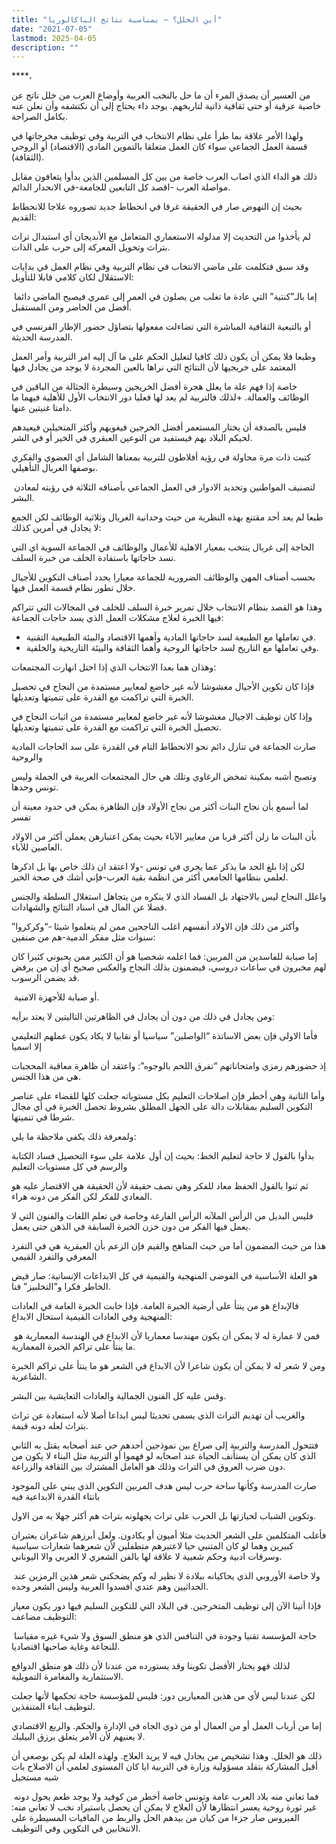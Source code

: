 ```yaml
---
title: "أين الخلل؟ – بمناسبة نتائج الباكالوريا"
date: "2021-07-05"
lastmod: 2025-04-05
description: ""
---
```

****،

من العسير أن يصدق المرء أن ما حل بالنخب العربية وأوضاع العرب من خلل ناتج عن خاصية عرقية أو حتى ثقافية ذاتية لتاريخهم. يوجد داء يحتاج إلى أن نكتشفه وأن نعلن عنه بكامل الصراحة.

ولهذا الأمر علاقة بما طرأ على نظام الانتخاب في التربية وفي توظيف مخرجاتها في قسمة العمل الجماعي سواء كان العمل متعلقا بالتموين المادي (الاقتصاد) أو الروحي (الثقافة).

ذلك هو الداء الذي اصاب العرب خاصة من بين كل المسلمين الذين بدأوا يتعافون مقابل مواصلة العرب -اقصد كل التابعين للجامعة-في الانحدار الدائم.

بحيث إن النهوض صار في الحقيقة غرقا في انحطاط جديد تصوروه علاجا للانحطاط القديم:

لم يأخذوا من التحديث إلا مدلوله الاستعماري المتعامل مع الأنديجان أي استبدال تراث بتراث وتحويل المعركة إلى حرب على الذات.

وقد سبق فتكلمت على ماضي الانتخاب في نظام التربية وفي نظام العمل في بدايات الاستقلال لكان كلامي قابلا للتأويل:

 إما بالـ”كنتية” التي عادة ما تغلب من يصلون في العمر إلى عمري فيصبح الماضي دائما أفضل من الحاضر ومن المستقبل.

أو بالتبعية الثقافية المباشرة التي تضاءلت مفعولها بتضاؤل حضور الإطار الفرنسي في المدرسة الحديثة.

وطبعا فلا يمكن أن يكون ذلك كافيا لتعليل الحكم على ما آل إليه امر التربية وأمر العمل المعتمد على خريجيها لأن النتائج التي نراها بالعين المجردة لا يوجد من يجادل فيها

خاصة إذا فهم علة ما يعلل هجرة أفضل الخريجين وسيطرة الحثالة من الباقين في الوظائف والعمالة. +لذلك فالتربية لم يعد لها فعليا دور الانتخاب الأول للأهلية فيهما ما دامتا غنيتين عنها.

فليس بالصدفة أن يختار المستعمر أفضل الخرجين فيغويهم وأكثر المتحيلين فيعيدهم لحيكم البلاد بهم فيستفيد من النوعين العبقري في الخير أو في الشر.

كتبت ذات مرة محاولة في رؤية أفلاطون للتربية بمعناها الشامل أي العضوي والفكري بوصفها الغربال التأهيلي.

 لتصنيف المواطنين وتحديد الادوار في العمل الجماعي بأصنافه الثلاثة في رؤيته لمعادن البشر.

طبعا لم يعد أحد مقتنع بهذه النظرية من حيث وحدانية الغربال وثلاثية الوظائف لكن الجمع لا يجادل في أمرين كذلك:

الحاجة إلى غربال ينتخب بمعيار الاهلية للأعمال والوظائف في الجماعة السوية اي التي تسد حاجاتها باستفادة الخلف من خبرة السلف.

بحسب أصناف المهن والوظائف الضرورية للجماعة معيارا يحدد أصناف التكوين للأجيال خلال تطور نظام قسمة العمل فيها.

وهذا هو القصد بنظام الانتخاب خلال تمرير خبرة السلف للخلف في المجالات التي تتراكم فيها الخبرة لعلاج مشكلات العمل الذي يسد حاجات الجماعة:

* في تعاملها مع الطبيعة لسد حاجاتها المادية وأهمها الاقتصاد والبيئة الطبيعية التقنية.
* وفي تعاملها مع التاريخ لسد حاجاتها الروحية وأهما الثقافة والبيئة التاريخية والخلقية.

وهذان هما بعدا الانتخاب الذي إذا اختل انهارت المجتمعات:

فإذا كان تكوين الأجيال مغشوشا لأنه غير خاضع لمعايير مستمدة من النجاح في تحصيل الخبرة التي تراكمت مع القدرة على تنميتها وتعديلها.

وإذا كان توظيف الاجيال مغشوشا لأنه غير خاضع لمعايير مستمدة من اثبات النجاح في تحصيل الخبرة التي تراكمت مع القدرة على تنميتها وتعديلها.

صارت الجماعة في تنازل دائم نحو الانحطاط التام في القدرة على سد الحاجات المادية والروحية

وتصبح أشبه بمكينة تمخض الرغاوي وتلك هي حال المجتمعات العربية في الجملة وليس تونس وحدها.

لما أسمع بأن نجاح البنات أكثر من نجاح الأولاد فإن الظاهرة يمكن في حدود معينة أن تفسر

بأن البنات ما زلن أكثر قربا من معايير الآباء بحيث يمكن اعتبارهن يعملن أكثر من الاولاد العاصين للآباء.

لكن إذا بلغ الحد ما يذكر عما يجري في تونس -ولا اعتقد ان ذلك خاص بها بل اذكرها لعلمي بنظامها الجامعي أكثر من انظمة بقية العرب-فإني أشك في صحة الخبر.

واعلل النجاح ليس بالاجتهاد بل الفساد الذي لا ينكره من يتجاهل استغلال السلطة والجنس فضلا عن المال في اسناد النتائج والشهادات.

وأكثر من ذلك فإن الاولاد أنفسهم اغلب الناجحين ممن لم يتعلموا شيئا -“وكركروا” سنوات مثل مفكر الدمية-هم من صنفين:

إما صبابة للفاسدين من المربين: فما اعلمه شخصيا هو أن الكثير ممن يحبوني كثيرا كان لهم مخبرون في ساعات دروسي، فيضمنون بذلك النجاح والعكس صحيح أي إن من يرفض قد يضمن الرسوب.

 أو صبابة للأجهزة الامنية.

ومن يجادل في ذلك من دون أن يجادل في الظاهرتين التاليتين لا يعتد برأيه:

فأما الاولى فإن بعض الاساتذة “الواصلين” سياسيا أو نقابيا لا يكاد يكون عملهم التعليمي إلا اسميا

إذ حضورهم رمزي وامتحاناتهم “تفرق اللحم بالوجوه”: واعتقد أن ظاهرة معاقبة المحجبات هي من هذا الجنس.

وأما الثانية وهي أخطر فإن اصلاحات التعليم بكل مستوياته جعلت كلها للقضاء على عناصر التكوين السليم بمقابلات دالة على الجهل المطلق بشروط تحصل الخبرة في أي مجال شرطا في تنميتها.

ولمعرفة ذلك يكفي ملاحظة ما يلي:

بدأوا بالقول لا حاجة لتعليم الخط: بحيث إن أول علامة على سوء التحصيل فساد الكتابة والرسم في كل مستويات التعليم

ثم ثنوا بالقول الحفظ معاد للفكر وهي نصف حقيقة لأن الحقيقة هي الاقتصار عليه هو المعادي للفكر لكن الفكر من دونه هراء.

فليس البديل من الرأس الملآنه الرأس الفارغة وخاصة في تعلم اللغات والفنون التي لا يعمل فيها الفكر من دون خزن الخبرة السابقة في الذهن حتى يعمل.

هذا من حيث المضمون أما من حيث المناهج والقيم فإن الزعم بأن العبقرية هي في التفرد المعرفي والتفرد القيمي

هو العلة الأساسية في الفوضى المنهجية والقيمية في كل الابداعات الإنسانية: صار فيض الخاطر فكرا و”التخلبيز” فنا.

فالإبداع هو من ينتأ على أرضية الخبرة العامة. فإذا خابت الخبرة العامة في العادات المنهجية وفي العادات القيمية استحال الابداع:

 فمن لا عمارة له لا يمكن أن يكون مهندسا معماريا لأن الابداع في الهندسة المعمارية هو ما ينتأ على تراكم الخبرة المعمارية.

ومن لا شعر له لا يمكن أن يكون شاعرا لأن الابداع في الشعر هو ما ينتأ على تراكم الخبرة الشاعرية.

وقس عليه كل الفنون الجمالية والعادات التعايشية بين البشر.

والغريب أن تهديم التراث الذي يسمى تحديثا ليس ابداعا أصلا لأنه استعادة عن تراث بتراث لعله دونه قيمة.

فتتحول المدرسة والتربية إلى صراع بين نموذجين أحدهم حي عند أصحابه يقتل به الثاني الذي كان يمكن أن يستأنف الحياة عند اصحابه لو فهموا أو التربية مثل البناء لا يكون من دون ضرب العروق في التراث وذلك هو العامل المشترك بين الثقافة والزراعة.

صارت المدرسة وكأنها ساحة حرب ليس هدف المربين التكوين الذي يبني على الموجود بانتاء القدرة الابداعية فيه

وتكوين الشباب لحيازتها بل الحرب على تراث يجهلونه بتراث هم أكثر جهلا به من الاول.

فأغلب المتكلمين على الشعر الحديث مثلا أميون أو يكادون. ولعل أبرزهم شاعران يعتبران كبيرين وهما لو كان المتنبي حيا لاعتبرهم متطفلين لأن شعرهما شعارات سياسية وسرقات ادبية وحكم شعبية لا علاقة لها بالفن الشعري لا العربي والا اليوناني.

 ولا خاصة الأوروبي الذي يحاكيانه ببلادة لا نظير له وكم يضحكني شعر هذين الرمزين عند الحداثيين وهم عندي أفسدوا العربية وليس الشعر وحده.

فإذا أتينا الآن إلى توظيف المتخرجين. في البلاد التي للتكوين السليم فيها دور يكون معيار التوظيف مضاعف:

 حاجة المؤسسة تقنيا وجودة في التنافس الذي هو منطق السوق ولا شيء غيره مقياسا للنجاعة وغاية صاحبها اقتصاديا.

لذلك فهو يختار الأفضل تكوينا وقد يستورده من عندنا لأن ذلك هو منطق الدوافع الاستثمارية والمغامرة التمويلية.

لكن عندنا ليس لأي من هذين المعيارين دور: فليس للمؤسسة حاجة تحكمها لأنها جعلت لتوظيف ابناء المتنفذين.

إما من أرباب العمل أو من العمال أو من ذوي الجاه في الإدارة والحكم. والربع الاقتصادي لا يعنيهم لأن الأمر يتعلق برزق البيليك.

ذلك هو الخلل. وهذا تشخيص من يجادل فيه لا يريد العلاج. ولهذه العلة لم يكن بوصعي أن أقبل المشاركة بتقلد مسؤولية وزارة في التربية ايا كان المستوى لعلمي أن الاصلاح بات شبه مستحيل

 فما تعاني منه بلاد العرب عامة وتونس خاصة أخطر من كوفيد ولا يوجد طعم يحول دونه غير ثورة روحية يعسر انتظارها لأن العلاج لا يمكن أن يحصل باستيراد نخب لا تعاني منه: الفيروس صار جزءا من كيان من بيدهم الحل والربط من المافيات المسيطرة على الانتخابين في التكوين وفي التوظيف.

###
